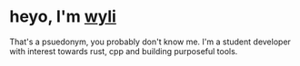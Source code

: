 # heyo, I'm [wyli](https://web.wyli.tech)

That's a psuedonym, you probably don't know me.
I'm a student developer with interest towards rust, cpp and building purposeful tools.
